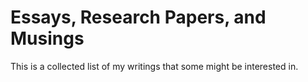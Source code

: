 # Essays, Research Papers, and Musings
This is a collected list of my writings that some might be interested in.
